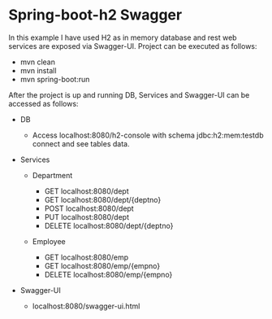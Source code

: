 # Spring-boot-h2 Swagger
In this example I have used H2 as in memory database and rest web services are exposed via Swagger-UI.
Project can be executed as follows: 

 - mvn clean
 - mvn install
 - mvn spring-boot:run

After the project is up and running DB, Services and Swagger-UI can be accessed as follows:

 - DB
	 - Access localhost:8080/h2-console     with schema jdbc:h2:mem:testdb  connect and see tables data.
 
 - Services

	 - Department
		 - GET  localhost:8080/dept
	 	 - GET  localhost:8080/dept/{deptno}
		 - POST localhost:8080/dept
		 - PUT  localhost:8080/dept
		 - DELETE localhost:8080/dept/{deptno}	

	 - Employee
		 - GET  localhost:8080/emp
		 - GET  localhost:8080/emp/{empno}
		 - DELETE localhost:8080/emp/{empno} 
		 
 - Swagger-UI
	 - localhost:8080/swagger-ui.html
